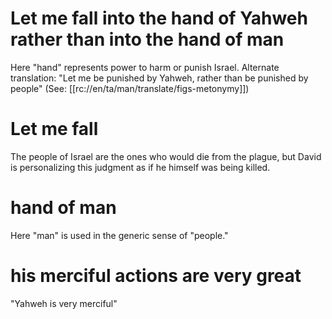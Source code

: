 # Let me fall into the hand of Yahweh rather than into the hand of man

Here "hand" represents power to harm or punish Israel. Alternate translation: "Let me be punished by Yahweh, rather than be punished by people" (See: [[rc://en/ta/man/translate/figs-metonymy]])

# Let me fall

The people of Israel are the ones who would die from the plague, but David is personalizing this judgment as if he himself was being killed.

# hand of man

Here "man" is used in the generic sense of "people."

# his merciful actions are very great

"Yahweh is very merciful"

